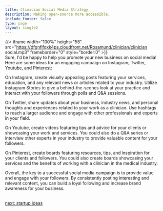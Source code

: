 ```yaml
---
title: Clinician Social Media Strategy
description: Making open-source more accessible.
include_footer: false
type: page
layout: single2
---
```


{{< iframe width="100%" height="58" src="https://dfgnflfqxk4ps.cloudfront.net/Rosamund/clinician/clinician social.mp3" frameborder="0" style="border:0" >}}<br>
Sure, I'd be happy to help you promote your new business on social media! Here are some ideas for an engaging campaign on Instagram, Twitter, Youtube, and Pinterest:

On Instagram, create visually appealing posts featuring your services, education, and any relevant news or articles related to your industry. Utilize Instagram Stories to give a behind-the-scenes look at your practice and interact with your followers through polls and Q&A sessions.

On Twitter, share updates about your business, industry news, and personal thoughts and experiences related to your work as a clinician. Use hashtags to reach a larger audience and engage with other professionals and experts in your field.

On Youtube, create videos featuring tips and advice for your clients or showcasing your work and services. You could also do a Q&A series or interview other experts in your industry to provide valuable content for your followers.

On Pinterest, create boards featuring resources, tips, and inspiration for your clients and followers. You could also create boards showcasing your services and the benefits of working with a clinician in the medical industry.

Overall, the key to a successful social media campaign is to provide value and engage with your followers. By consistently posting interesting and relevant content, you can build a loyal following and increase brand awareness for your business.

<br>
<a href="https://insights.workdojos.com/clinician/startup">next: startup ideas</a>
</p>